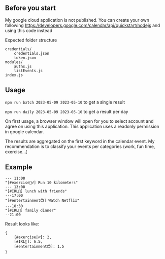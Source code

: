 ## Before you start

My google cloud application is not published. You can create your own following https://developers.google.com/calendar/api/quickstart/nodejs and using this code instead

Expected folder structure

```
credentials/
    credentials.json
    token.json
modules/
    auths.js
    listEvents.js
index.js
```

## Usage
`npm run batch 2023-05-09 2023-05-10` to get a single result

`npm run daily 2023-05-09 2023-05-10` to get a result per day

On first usage, a browser window will open for you to select account and agree on using this application. This application uses a readonly permission in google calendar.

The results are aggregated on the first keyword in the calendar event. My recommendation is to classify your events per categories (work, fun time, exercise...)

## Example

```
--- 11:00
"[#exercise🏋️‍♂️] Run 10 kilometers"
--- 13:00
"[#IRL👨] lunch with friends"
---17:00
"[#entertainment📺] Watch Netflix"
---18:30
"[#IRL👨] family dinner"
--21:00
```

Result looks like:
```
{
    [#exercise🏋️‍♂️]: 2,
    [#IRL👨]: 6.5,
    [#entertainment📺]: 1.5
}
```